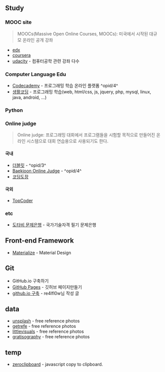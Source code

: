 
## Study

### MOOC site

> MOOCs(Massive Open Online Courses, MOOCs): 미국에서 시작된 대규모 온라인 공개 강좌

- [edx](https://www.edx.org/)
- [coursera](https://www.coursera.org/)
- [udacity](https://www.udacity.com/) - 컴퓨터공학 관련 강좌 다수

### Computer Language Edu
- [Codecademy](http://www.codecademy.com/) - 프로그래밍 학습 온라인 플랫폼 ^opid/4^
- [생활코딩](http://opentutorials.org/course/1) - 프로그래밍 학습(web, html/css, js, jquery, php, mysql, linux, java, android, ...)

### Python

### Online judge

> Online judge: 프로그래밍 대회에서 프로그램들을 시험할 목적으로 만들어진 온라인 시스템으로 대회 연습용으로 사용되기도 한다.

#### 국내

- [더블릿](http://http://183.106.113.109/) - ^opid/3^
- [Baekjoon Online Judge](http://www.acmicpc.net/) - ^opid/4^
- [코딩도장](http://codingdojang.com/)


#### 국외
- [TopCoder](http://www.topcoder.com/)

### etc

- [도타비 문제은행](http://gunsys.com/cbt_list/pil_gisa.htm) - 국가기술자격 필기 문제은행


## Front-end Framework

- [Materialize](http://materializecss.com/) - Material Design


## Git

- GitHub.io 구축하기
 - [GitHub Pages](https://pages.github.com/) - 깃허브 페이지만들기
 - [github.io 구축](https://gist.github.com/re4lfl0w/fadc6bee495c63b4f893) - re4lfl0w님 작성 글


## data 

- [unsplash](http://unsplash.com) - free reference photos
- [getrefe](http://getrefe.tumblr.com/) - free reference photos
- [littlevisuals](http://littlevisuals.co/) - free reference photos
- [gratisography](http://www.gratisography.com/) - free reference photos

## temp

- [zeroclipboard](https://github.com/zeroclipboard/zeroclipboard/blob/master/docs/instructions.md) - javascript copy to clipboard.